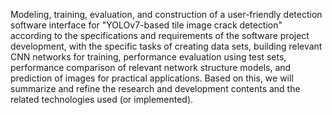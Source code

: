 Modeling, training, evaluation, and construction of a user-friendly detection software interface for "YOLOv7-based tile image crack detection" according to the specifications and requirements of the software project development, with the specific tasks of creating data sets, building relevant CNN networks for training, performance evaluation using test sets, performance comparison of relevant network structure models, and prediction of images for practical applications. Based on this, we will summarize and refine the research and development contents and the related technologies used (or implemented).
